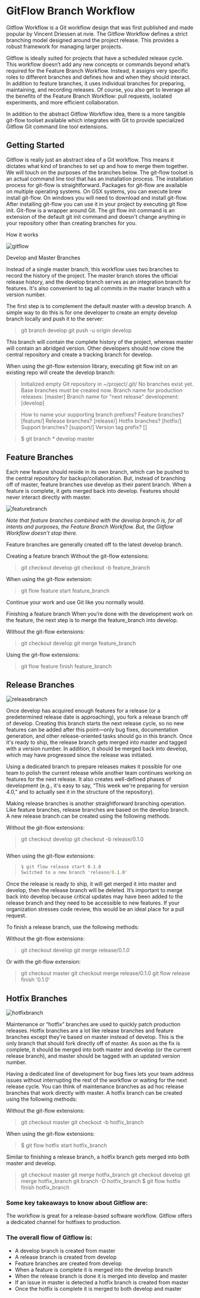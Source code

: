 # GitFlow Branch Workflow

Gitflow Workflow is a Git workflow design that was first published and made popular by Vincent Driessen at nvie. The Gitflow Workflow defines a strict branching model designed around the project release. This provides a robust framework for managing larger projects.

Gitflow is ideally suited for projects that have a scheduled release cycle. This workflow doesn’t add any new concepts or commands beyond what’s required for the Feature Branch Workflow. Instead, it assigns very specific roles to different branches and defines how and when they should interact. In addition to feature branches, it uses individual branches for preparing, maintaining, and recording releases. Of course, you also get to leverage all the benefits of the Feature Branch Workflow: pull requests, isolated experiments, and more efficient collaboration.

In addition to the abstract Gitflow Workflow idea, there is a more tangible git-flow toolset available which integrates with Git to provide specialized Gitflow Git command line tool extensions.

## Getting Started

Gitflow is really just an abstract idea of a Git workflow. This means it dictates what kind of branches to set up and how to merge them together. We will touch on the purposes of the branches below. The git-flow toolset is an actual command line tool that has an installation process. The installation process for git-flow is straightforward. Packages for git-flow are available on multiple operating systems. On OSX systems, you can execute brew install git-flow. On windows you will need to download and install git-flow. After installing git-flow you can use it in your project by executing git flow init. Git-flow is a wrapper around Git. The git flow init command is an extension of the default git init command and doesn't change anything in your repository other than creating branches for you.

How it works

![gitflow](/docs/framework/_images/gitflow-how-it-works.png) 

Develop and Master Branches

Instead of a single master branch, this workflow uses two branches to record the history of the project. The master branch stores the official release history, and the develop branch serves as an integration branch for features. It's also convenient to tag all commits in the master branch with a version number.

The first step is to complement the default master with a develop branch. A simple way to do this is for one developer to create an empty develop branch locally and push it to the server:

> git branch develop
> git push -u origin develop

This branch will contain the complete history of the project, whereas master will contain an abridged version. Other developers should now clone the central repository and create a tracking branch for develop.

When using the git-flow extension library, executing git flow init on an existing repo will create the develop branch:

> Initialized empty Git repository in ~/project/.git/
> No branches exist yet. Base branches must be created now.
> Branch name for production releases: [master]
> Branch name for "next release" development: [develop]

> How to name your supporting branch prefixes?
> Feature branches? [feature/]
> Release branches? [release/]
> Hotfix branches? [hotfix/]
> Support branches? [support/]
> Version tag prefix? []

> $ git branch
> \* develop
> master

## Feature Branches

Each new feature should reside in its own branch, which can be pushed to the central repository for backup/collaboration. But, instead of branching off of master, feature branches use develop as their parent branch. When a feature is complete, it gets merged back into develop. Features should never interact directly with master.

![featurebranch](/docs/framework/_images/feature-branches.png)

*Note that feature branches combined with the develop branch is, for all intents and purposes, the Feature Branch Workflow. But, the Gitflow Workflow doesn’t stop there.*

Feature branches are generally created off to the latest develop branch.

Creating a feature branch Without the git-flow extensions:

> git checkout develop
> git checkout -b feature_branch

When using the git-flow extension:

> git flow feature start feature_branch

Continue your work and use Git like you normally would.

Finishing a feature branch When you’re done with the development work on the feature, the next step is to merge the feature_branch into develop.

Without the git-flow extensions:

> git checkout develop
> git merge feature_branch

Using the git-flow extensions:

> git flow feature finish feature_branch

## Release Branches

![releasebranch](/docs/framework/_images/release-branches.png)

Once develop has acquired enough features for a release (or a predetermined release date is approaching), you fork a release branch off of develop. Creating this branch starts the next release cycle, so no new features can be added after this point—only bug fixes, documentation generation, and other release-oriented tasks should go in this branch. Once it's ready to ship, the release branch gets merged into master and tagged with a version number. In addition, it should be merged back into develop, which may have progressed since the release was initiated.

Using a dedicated branch to prepare releases makes it possible for one team to polish the current release while another team continues working on features for the next release. It also creates well-defined phases of development (e.g., it's easy to say, “This week we're preparing for version 4.0,” and to actually see it in the structure of the repository).

Making release branches is another straightforward branching operation. Like feature branches, release branches are based on the develop branch. A new release branch can be created using the following methods.

Without the git-flow extensions:

> git checkout develop
> git checkout -b release/0.1.0
> ``` cmd

When using the git-flow extensions:

> ``` cmd
> $ git flow release start 0.1.0
> Switched to a new branch 'release/0.1.0'

Once the release is ready to ship, it will get merged it into master and develop, then the release branch will be deleted. It’s important to merge back into develop because critical updates may have been added to the release branch and they need to be accessible to new features. If your organization stresses code review, this would be an ideal place for a pull request.

To finish a release branch, use the following methods:

Without the git-flow extensions:

> git checkout develop
> git merge release/0.1.0

Or with the git-flow extension:

> git checkout master
> git checkout merge release/0.1.0
> git flow release finish '0.1.0'

## Hotfix Branches

![hotfixbranch](/docs/framework/_images/hotfix-branches.png)

Maintenance or “hotfix” branches are used to quickly patch production releases. Hotfix branches are a lot like release branches and feature branches except they're based on master instead of develop. This is the only branch that should fork directly off of master. As soon as the fix is complete, it should be merged into both master and develop (or the current release branch), and master should be tagged with an updated version number.

Having a dedicated line of development for bug fixes lets your team address issues without interrupting the rest of the workflow or waiting for the next release cycle. You can think of maintenance branches as ad hoc release branches that work directly with master. A hotfix branch can be created using the following methods:

Without the git-flow extensions:

> git checkout master
> git checkout -b hotfix_branch

When using the git-flow extensions:

> $ git flow hotfix start hotfix_branch

Similar to finishing a release branch, a hotfix branch gets merged into both master and develop.

> git checkout master
> git merge hotfix_branch
> git checkout develop
> git merge hotfix_branch
> git branch -D hotfix_branch
> $ git flow hotfix finish hotfix_branch

### Some key takeaways to know about Gitflow are:

The workflow is great for a release-based software workflow.
Gitflow offers a dedicated channel for hotfixes to production.


### The overall flow of Gitflow is:

* A develop branch is created from master
* A release branch is created from develop
* Feature branches are created from develop
* When a feature is complete it is merged into the develop branch
* When the release branch is done it is merged into develop and master
* If an issue in master is detected a hotfix branch is created from master
* Once the hotfix is complete it is merged to both develop and master